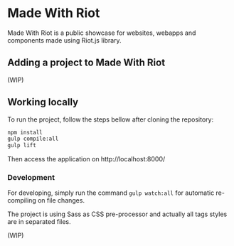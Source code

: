 # Made With Riot

Made With Riot is a public showcase for websites, webapps and components made using Riot.js library.

## Adding a project to Made With Riot

(WIP)

## Working locally

To run the project, follow the steps bellow after cloning the repository:

```bash
npm install
gulp compile:all
gulp lift
```

Then access the application on http://localhost:8000/

### Development

For developing, simply run the command `gulp watch:all` for automatic re-compiling on file changes.

The project is using Sass as CSS pre-processor and actually all tags styles are in separated files.

(WIP)
